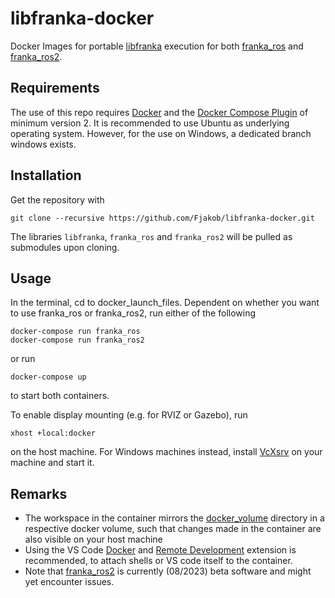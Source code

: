 # libfranka-docker

Docker Images for portable [libfranka](https://frankaemika.github.io/docs/libfranka.html) execution for both [franka_ros](https://frankaemika.github.io/docs/franka_ros.html) and [franka_ros2](https://frankaemika.github.io/docs/franka_ros2.html).

## Requirements

The use of this repo requires [Docker](https://docs.docker.com/engine/install/) and the [Docker Compose Plugin](https://docs.docker.com/compose/install/linux/) of minimum version 2. It is recommended to use Ubuntu as underlying operating system. However, for the use on Windows, a dedicated branch windows exists.

## Installation

Get the repository with 

	git clone --recursive https://github.com/Fjakob/libfranka-docker.git

The libraries `libfranka`, `franka_ros` and `franka_ros2` will be pulled as submodules upon cloning.

## Usage

In the terminal, cd to docker_launch_files. Dependent on whether you want to use franka_ros or franka_ros2, run either of the following

	docker-compose run franka_ros
	docker-compose run franka_ros2

or run

	docker-compose up

to start both containers.

To enable display mounting (e.g. for RVIZ or Gazebo), run

	xhost +local:docker
	
on the host machine. For Windows machines instead, install [VcXsrv](https://sourceforge.net/projects/vcxsrv/) on your machine and start it.

## Remarks

* The workspace in the container mirrors the [docker_volume](/docker_volume/) directory in a respective docker volume, such that changes made in the container are also visible on your host machine
* Using the VS Code [Docker](https://code.visualstudio.com/docs/containers/overview) and [Remote Development](https://code.visualstudio.com/docs/remote/remote-overview) extension is recommended, to attach shells or VS code itself to the container.
* Note that [franka_ros2](https://frankaemika.github.io/docs/franka_ros2.html#) is currently (08/2023) beta software and might yet encounter issues.
